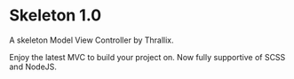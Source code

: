 # Skeleton 1.0
A skeleton Model View Controller by Thrallix.

Enjoy the latest MVC to build your project on.
Now fully supportive of SCSS and NodeJS.
